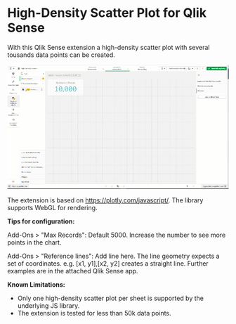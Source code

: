 # High-Density Scatter Plot for Qlik Sense

With this Qlik Sense extension a high-density scatter plot with several tousands data points can be created. 


![High-Density-Scatter.gif](demo/HighDensityScatter.gif)

The extension is based on https://plotly.com/javascript/.
The library supports WebGL for rendering.


**Tips for configuration:**

Add-Ons > "Max Records": Default 5000. Increase the number to see more points in the chart.

Add-Ons > "Reference lines": Add line here. The line geometry expects a set of coordinates.
	e.g. [x1, y1],[x2, y2] creates a straight line. Further  examples are in the attached Qlik Sense app.  





**Known Limitations:**
- Only one high-density scatter plot per sheet is supported by the underlying JS library.
- The extension is tested for less than 50k data points.

